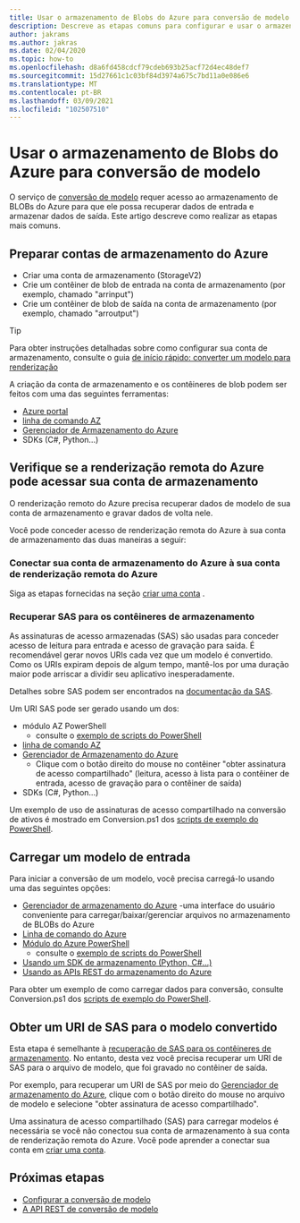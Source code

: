 ```yaml
---
title: Usar o armazenamento de Blobs do Azure para conversão de modelo
description: Descreve as etapas comuns para configurar e usar o armazenamento de BLOBs para conversão de modelo.
author: jakrams
ms.author: jakras
ms.date: 02/04/2020
ms.topic: how-to
ms.openlocfilehash: d8a6fd458cdcf79cdeb693b25acf72d4ec48def7
ms.sourcegitcommit: 15d27661c1c03bf84d3974a675c7bd11a0e086e6
ms.translationtype: MT
ms.contentlocale: pt-BR
ms.lasthandoff: 03/09/2021
ms.locfileid: "102507510"
---
```

# <a name="use-azure-blob-storage-for-model-conversion"></a>Usar o armazenamento de Blobs do Azure para conversão de modelo

O serviço de [conversão de modelo](model-conversion.md) requer acesso ao armazenamento de BLOBs do Azure para que ele possa recuperar dados de entrada e armazenar dados de saída. Este artigo descreve como realizar as etapas mais comuns.

## <a name="prepare-azure-storage-accounts"></a>Preparar contas de armazenamento do Azure

- Criar uma conta de armazenamento (StorageV2)
- Crie um contêiner de blob de entrada na conta de armazenamento (por exemplo, chamado "arrinput")
- Crie um contêiner de blob de saída na conta de armazenamento (por exemplo, chamado "arroutput")

> [!TIP]
> Para obter instruções detalhadas sobre como configurar sua conta de armazenamento, consulte o guia [de início rápido: converter um modelo para renderização](../../quickstarts/convert-model.md)

A criação da conta de armazenamento e os contêineres de blob podem ser feitos com uma das seguintes ferramentas:

- [Azure portal](https://portal.azure.com)
- [linha de comando AZ](/cli/azure/install-azure-cli)
- [Gerenciador de Armazenamento do Azure](https://azure.microsoft.com/features/storage-explorer/)
- SDKs (C#, Python...)

## <a name="ensure-azure-remote-rendering-can-access-your-storage-account"></a>Verifique se a renderização remota do Azure pode acessar sua conta de armazenamento

O renderização remoto do Azure precisa recuperar dados de modelo de sua conta de armazenamento e gravar dados de volta nele.

Você pode conceder acesso de renderização remota do Azure à sua conta de armazenamento das duas maneiras a seguir:

### <a name="connect-your-azure-storage-account-with-your-azure-remote-rendering-account"></a>Conectar sua conta de armazenamento do Azure à sua conta de renderização remota do Azure

Siga as etapas fornecidas na seção [criar uma conta](../create-an-account.md#link-storage-accounts) .

### <a name="retrieve-sas-for-the-storage-containers"></a>Recuperar SAS para os contêineres de armazenamento

As assinaturas de acesso armazenadas (SAS) são usadas para conceder acesso de leitura para entrada e acesso de gravação para saída. É recomendável gerar novos URIs cada vez que um modelo é convertido. Como os URIs expiram depois de algum tempo, mantê-los por uma duração maior pode arriscar a dividir seu aplicativo inesperadamente.

Detalhes sobre SAS podem ser encontrados na [documentação da SAS](../../../storage/common/storage-sas-overview.md).

Um URI SAS pode ser gerado usando um dos:

- módulo AZ PowerShell
  - consulte o [exemplo de scripts do PowerShell](../../samples/powershell-example-scripts.md)
- [linha de comando AZ](/cli/azure/install-azure-cli)
- [Gerenciador de Armazenamento do Azure](https://azure.microsoft.com/features/storage-explorer/)
  - Clique com o botão direito do mouse no contêiner "obter assinatura de acesso compartilhado" (leitura, acesso à lista para o contêiner de entrada, acesso de gravação para o contêiner de saída)
- SDKs (C#, Python...)

Um exemplo de uso de assinaturas de acesso compartilhado na conversão de ativos é mostrado em Conversion.ps1 dos [scripts de exemplo do PowerShell](../../samples/powershell-example-scripts.md#script-conversionps1).

## <a name="upload-an-input-model"></a>Carregar um modelo de entrada

Para iniciar a conversão de um modelo, você precisa carregá-lo usando uma das seguintes opções:

- [Gerenciador de armazenamento do Azure](https://azure.microsoft.com/features/storage-explorer/) -uma interface do usuário conveniente para carregar/baixar/gerenciar arquivos no armazenamento de BLOBs do Azure
- [Linha de comando do Azure](../../../storage/blobs/storage-quickstart-blobs-cli.md)
- [Módulo do Azure PowerShell](/powershell/azure/install-az-ps)
  - consulte o [exemplo de scripts do PowerShell](../../samples/powershell-example-scripts.md)
- [Usando um SDK de armazenamento (Python, C#...)](../../../storage/index.yml)
- [Usando as APIs REST do armazenamento do Azure](/rest/api/storageservices/blob-service-rest-api)

Para obter um exemplo de como carregar dados para conversão, consulte Conversion.ps1 dos [scripts de exemplo do PowerShell](../../samples/powershell-example-scripts.md#script-conversionps1).

## <a name="get-a-sas-uri-for-the-converted-model"></a>Obter um URI de SAS para o modelo convertido

Esta etapa é semelhante à [recuperação de SAS para os contêineres de armazenamento](#retrieve-sas-for-the-storage-containers). No entanto, desta vez você precisa recuperar um URI de SAS para o arquivo de modelo, que foi gravado no contêiner de saída.

Por exemplo, para recuperar um URI de SAS por meio do [Gerenciador de armazenamento do Azure](https://azure.microsoft.com/features/storage-explorer/), clique com o botão direito do mouse no arquivo de modelo e selecione "obter assinatura de acesso compartilhado".

Uma assinatura de acesso compartilhado (SAS) para carregar modelos é necessária se você não conectou sua conta de armazenamento à sua conta de renderização remota do Azure. Você pode aprender a conectar sua conta em [criar uma conta](../create-an-account.md#link-storage-accounts).

## <a name="next-steps"></a>Próximas etapas

- [Configurar a conversão de modelo](configure-model-conversion.md)
- [A API REST de conversão de modelo](conversion-rest-api.md)
